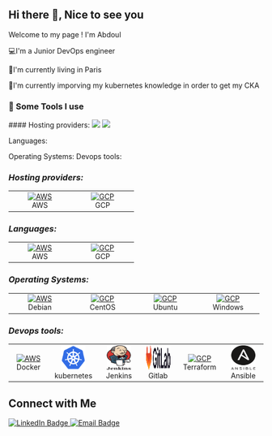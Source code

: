 ## Hi there 👋, Nice to see you 

Welcome to my page !
I'm Abdoul 

:computer:I'm a Junior DevOps engineer 

:round_pushpin:I'm currently living in Paris

:seedling:I'm currently imporving my kubernetes knowledge in order to get my CKA 

### :rocket: Some Tools I use 



<div align="left">
  #### Hosting providers:
  <img width="75" src="https://raw.githubusercontent.com/gilbarbara/logos/master/logos/aws.svg"/>
  <img width="75" src="https://raw.githubusercontent.com/gilbarbara/logos/master/logos/google-cloud.svg"/>
</div>

Languages:

Operating Systems:
Devops tools:

<p align="right">
  <h3><i>Hosting providers:</i></h3>
  <table>
  <tr border: none;>
    <td align="center" width="110">
      <a href="my-tech-stacks">
        <img src="https://raw.githubusercontent.com/gilbarbara/logos/master/logos/aws.svg" width="48" height="48" alt="AWS" />
      </a>
      <br>AWS
    </td>
    <td align="center" width="110">
      <a href="my-tech-stacks">
        <img src="https://raw.githubusercontent.com/gilbarbara/logos/master/logos/google-cloud.svg" width="48" height="48" alt="GCP" />
      </a>
      <br>GCP
    </td> 
  </tr>
</table>
<p>

<p align="right">
  <h3><i>Languages:</i></h3>
  <table>
  <tr border: none;>
    <td align="center" width="110">
      <a href="my-tech-stacks">
        <img src="https://raw.githubusercontent.com/gilbarbara/logos/master/logos/yaml.svg" width="48" height="48" alt="AWS" />
      </a>
      <br>AWS
    </td>
    <td align="center" width="110">
      <a href="my-tech-stacks">
        <img src="https://raw.githubusercontent.com/gilbarbara/logos/master/logos/bash.svg" width="48" height="48" alt="GCP" />
      </a>
      <br>GCP
    </td> 
  </tr>
</table>
<p>

<p align="right">
  <h3><i>Operating Systems:</i></h3>
  <table>
  <tr border: none;>
    <td align="center" width="110">
      <a href="my-tech-stacks">
        <img src="https://raw.githubusercontent.com/gilbarbara/logos/master/logos/debian.svg" width="48" height="48" alt="AWS" />
      </a>
      <br>Debian
    </td>
    <td align="center" width="110">
      <a href="my-tech-stacks">
        <img src="https://raw.githubusercontent.com/gilbarbara/logos/master/logos/centos.svg" width="48" height="48" alt="GCP" />
      </a>
      <br>CentOS
    </td> 
     <td align="center" width="110">
      <a href="my-tech-stacks">
        <img src="https://raw.githubusercontent.com/gilbarbara/logos/master/logos/ubuntu.svg" width="48" height="48" alt="GCP" />
      </a>
      <br>Ubuntu
    </td> 
     <td align="center" width="110">
      <a href="my-tech-stacks">
        <img src="https://raw.githubusercontent.com/gilbarbara/logos/master/logos/windows.svg" width="48" height="48" alt="GCP" />
      </a>
      <br>Windows
    </td> 
  </tr>
</table>
<p>

<p align="right">
  <h3><i>Devops tools:</i></h3>
  <table>
  <tr border: none;>
    <td align="center" width="110">
      <a href="my-tech-stacks">
        <img src="https://raw.githubusercontent.com/gilbarbara/logos/master/logos/docker.svg" width="48" height="48" alt="AWS" />
      </a>
      <br>Docker
    </td>
    <td align="center" width="110">
      <a href="my-tech-stacks">
        <img src="https://raw.githubusercontent.com/gilbarbara/logos/master/logos/kubernetes.svg" width="48" height="48" alt="GCP" />
      </a>
      <br>kubernetes
    </td> 
     <td align="center" width="110">
      <a href="my-tech-stacks">
        <img src="https://raw.githubusercontent.com/gilbarbara/logos/master/logos/jenkins.svg" width="48" height="48" alt="GCP" />
      </a>
      <br>Jenkins
    </td> 
     <td align="center" width="110">
      <a href="my-tech-stacks">
        <img src="https://raw.githubusercontent.com/gilbarbara/logos/master/logos/gitlab.svg" width="48" height="48" alt="GCP" />
      </a>
      <br>Gitlab
    </td> 
   <td align="center" width="110">
      <a href="my-tech-stacks">
        <img src="https://raw.githubusercontent.com/gilbarbara/logos/master/logos/terraform.svg" width="48" height="48" alt="GCP" />
      </a>
      <br>Terraform
    </td> 
    <td align="center" width="110">
      <a href="my-tech-stacks">
        <img src="https://raw.githubusercontent.com/gilbarbara/logos/master/logos/ansible.svg" width="48" height="48" alt="GCP" />
      </a>
      <br>Ansible
    </td> 
  </tr>
</table>
<p>

## Connect with Me

<div id="badges">
  <a href="https://www.linkedin.com/in/aafall/">
    <img src="https://img.shields.io/badge/LinkedIn-blue?style=for-the-badge&logo=linkedin&logoColor=white" alt="LinkedIn Badge"/>
  </a>
  <a href="mailto:abdoul@gmail.com">
    <img src="https://img.shields.io/badge/Email-red?style=for-the-badge&logo=email&logoColor=white" alt="Email Badge"/>
  </a>
</div>
<!--
**AbdoulAFall/AbdoulAFall** is a ✨ _special_ ✨ repository because its `README.md` (this file) appears on your GitHub profile.

Here are some ideas to get you started:

- 🔭 I’m currently working on ...
- 🌱 I’m currently learning ...
- 👯 I’m looking to collaborate on ...
- 🤔 I’m looking for help with ...
- 💬 Ask me about ...
- 📫 How to reach me: ...
- 😄 Pronouns: ...
- ⚡ Fun fact: ...
-->
